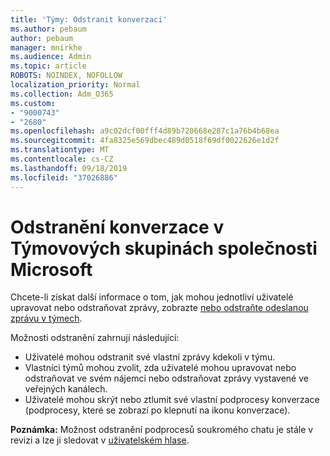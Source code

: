 ```yaml
---
title: 'Týmy: Odstranit konverzaci'
ms.author: pebaum
author: pebaum
manager: mnirkhe
ms.audience: Admin
ms.topic: article
ROBOTS: NOINDEX, NOFOLLOW
localization_priority: Normal
ms.collection: Adm_O365
ms.custom:
- "9000743"
- "2680"
ms.openlocfilehash: a9c02dcf00fff4d89b720668e287c1a76b4b68ea
ms.sourcegitcommit: 4fa8325e569dbec489d0518f69df0022626e1d2f
ms.translationtype: MT
ms.contentlocale: cs-CZ
ms.lasthandoff: 09/18/2019
ms.locfileid: "37026886"
---
```

# <a name="delete-a-chat-in-microsoft-teams"></a>Odstranění konverzace v Týmovových skupinách společnosti Microsoft

Chcete-li získat další informace o tom, jak mohou jednotliví uživatelé upravovat nebo odstraňovat zprávy, zobrazte [nebo odstraňte odeslanou zprávu v týmech](https://support.office.com/article/5f1fe604-a900-4a07-b8b7-8cf70ed6b263). 

Možnosti odstranění zahrnují následující:

- Uživatelé mohou odstranit své vlastní zprávy kdekoli v týmu.
- Vlastníci týmů mohou zvolit, zda uživatelé mohou upravovat nebo odstraňovat ve svém nájemci nebo odstraňovat zprávy vystavené ve veřejných kanálech.
- Uživatelé mohou skrýt nebo ztlumit své vlastní podprocesy konverzace (podprocesy, které se zobrazí po klepnutí na ikonu konverzace).

**Poznámka:** Možnost odstranění podprocesů soukromého chatu je stále v revizi a lze ji sledovat v [uživatelském hlase](https://microsoftteams.uservoice.com/forums/555103-public/suggestions/33535006-delete-private-chat-threads). 